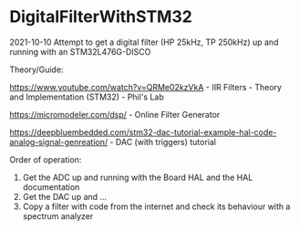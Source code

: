 # DigitalFilterWithSTM32
2021-10-10
Attempt to get a digital filter (HP 25kHz, TP 250kHz) up and running with an STM32L476G-DISCO

Theory/Guide:

https://www.youtube.com/watch?v=QRMe02kzVkA - IIR Filters - Theory and Implementation (STM32) - Phil's Lab

https://micromodeler.com/dsp/ - Online Filter Generator

https://deepbluembedded.com/stm32-dac-tutorial-example-hal-code-analog-signal-genreation/ - DAC (with triggers) tutorial

Order of operation:
1. Get the ADC up and running with the Board HAL and the HAL documentation
2. Get the DAC up and ...
3. Copy a filter with code from the internet and check its behaviour with a spectrum analyzer
